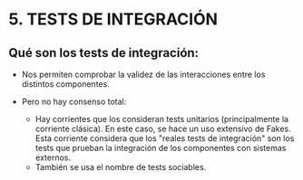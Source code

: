 # 5. TESTS DE INTEGRACIÓN


## Qué son los tests de integración:

- Nos permiten comprobar la validez de las interacciones entre los distintos componentes.

- Pero no hay consenso total:
	- Hay corrientes que los consideran tests unitarios (principalmente la corriente clásica). En este caso, se hace un uso extensivo de Fakes. Esta corriente considera que los "reales tests de integración" son los tests que prueban la integración de los componentes con sistemas externos.
	- También se usa el nombre de tests sociables.
